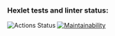 ### Hexlet tests and linter status:

![Actions Status](/workflows/hexlet-check/badge.svg)
[![Maintainability](https://api.codeclimate.com/v1/badges/e15598ac111748f37a5c/maintainability)](https://codeclimate.com/github/Aleksey-lab/frontend-project-lvl1/maintainability)
